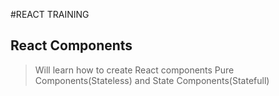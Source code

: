 #REACT TRAINING

React Components
-----------------

> Will learn how to create React components
> Pure Components(Stateless) and State Components(Statefull)


